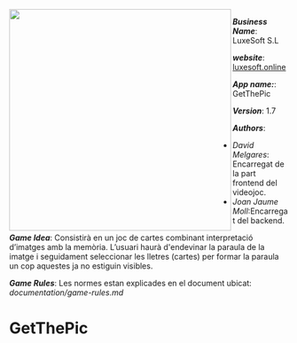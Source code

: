 
<img align="left" src="https://user-images.githubusercontent.com/38278207/159091563-59295dc3-438f-45bf-85ec-36c83c77f760.png" height=400px>

***Business Name***: LuxeSoft S.L

***website***: [luxesoft.online](https://luxesoft.online)

***App name:***: GetThePic

***Version***: 1.7

***Authors***:
- *David Melgares*: Encarregat de la part frontend del videojoc.
- *Joan Jaume Moll*:Encarregat del backend.
    
***Game Idea***: Consistirà en un joc de cartes combinant interpretació d’imatges amb la memòria. L’usuari haurà d'endevinar la paraula de la imatge i seguidament seleccionar les lletres  (cartes) per formar la paraula un cop aquestes ja no estiguin visibles.

***Game Rules***: Les normes estan explicades en el document ubicat: *documentation/game-rules.md* 
   

  
# GetThePic
